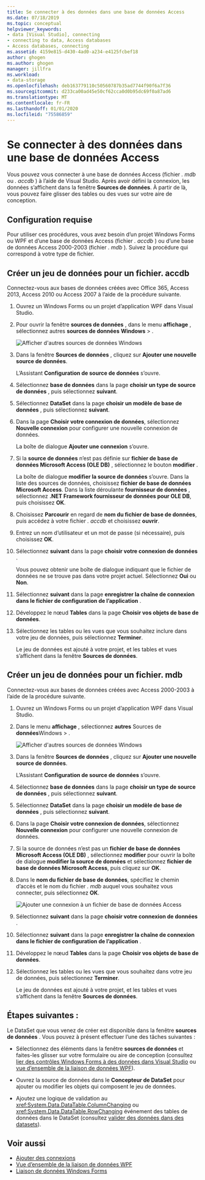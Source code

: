 ```yaml
---
title: Se connecter à des données dans une base de données Access
ms.date: 07/18/2019
ms.topic: conceptual
helpviewer_keywords:
- data [Visual Studio], connecting
- connecting to data, Access databases
- Access databases, connecting
ms.assetid: 4159e815-d430-4ad0-a234-e4125fcbef18
author: ghogen
ms.author: ghogen
manager: jillfra
ms.workload:
- data-storage
ms.openlocfilehash: deb163779110c50560787b35ad7744f90f6a7f36
ms.sourcegitcommit: d233ca00ad45e50cf62cca0d0b95dc69f0a87ad6
ms.translationtype: MT
ms.contentlocale: fr-FR
ms.lasthandoff: 01/01/2020
ms.locfileid: "75586859"
---
```

# <a name="connect-to-data-in-an-access-database"></a>Se connecter à des données dans une base de données Access

Vous pouvez vous connecter à une base de données Access (fichier *. mdb* ou *. accdb* ) à l’aide de Visual Studio. Après avoir défini la connexion, les données s’affichent dans la fenêtre **Sources de données**. À partir de là, vous pouvez faire glisser des tables ou des vues sur votre aire de conception.

## <a name="prerequisites"></a>Configuration requise

Pour utiliser ces procédures, vous avez besoin d’un projet Windows Forms ou WPF et d’une base de données Access (fichier *. accdb* ) ou d’une base de données Access 2000-2003 (fichier *. mdb* ). Suivez la procédure qui correspond à votre type de fichier.

## <a name="create-a-dataset-for-an-accdb-file"></a>Créer un jeu de données pour un fichier. accdb

Connectez-vous aux bases de données créées avec Office 365, Access 2013, Access 2010 ou Access 2007 à l’aide de la procédure suivante.

1. Ouvrez un Windows Forms ou un projet d’application WPF dans Visual Studio.

2. Pour ouvrir la fenêtre **sources de données** , dans le menu **affichage** , sélectionnez autres **sources de données** **Windows** > .

   ![Afficher d'autres sources de données Windows](../data-tools/media/viewdatasources.png)

3. Dans la fenêtre **Sources de données** , cliquez sur **Ajouter une nouvelle source de données**.

   L’Assistant **Configuration de source de données** s’ouvre.

4. Sélectionnez **base de données** dans la page **choisir un type de source de données** , puis sélectionnez **suivant**.

5. Sélectionnez **DataSet** dans la page **choisir un modèle de base de données** , puis sélectionnez **suivant**.

6. Dans la page **Choisir votre connexion de données**, sélectionnez **Nouvelle connexion** pour configurer une nouvelle connexion de données.

   La boîte de dialogue **Ajouter une connexion** s’ouvre.

7. Si la **source de données** n’est pas définie sur **fichier de base de données Microsoft Access (OLE DB)** , sélectionnez le bouton **modifier** .

   La boîte de dialogue **modifier la source de données** s’ouvre. Dans la liste des sources de données, choisissez **fichier de base de données Microsoft Access**. Dans la liste déroulante **fournisseur de données** , sélectionnez **.NET Framework fournisseur de données pour OLE DB**, puis choisissez **OK**.

8. Choisissez **Parcourir** en regard de **nom du fichier de base de données**, puis accédez à votre fichier *. accdb* et choisissez **ouvrir**.

9. Entrez un nom d’utilisateur et un mot de passe (si nécessaire), puis choisissez **OK**.

10. Sélectionnez **suivant** dans la page **choisir votre connexion de données** .

    Vous pouvez obtenir une boîte de dialogue indiquant que le fichier de données ne se trouve pas dans votre projet actuel. Sélectionnez **Oui** ou **Non**.

11. Sélectionnez **suivant** dans la page **enregistrer la chaîne de connexion dans le fichier de configuration de l’application** .

12. Développez le nœud **Tables** dans la page **Choisir vos objets de base de données**.

13. Sélectionnez les tables ou les vues que vous souhaitez inclure dans votre jeu de données, puis sélectionnez **Terminer**.

    Le jeu de données est ajouté à votre projet, et les tables et vues s’affichent dans la fenêtre **Sources de données**.

## <a name="create-a-dataset-for-an-mdb-file"></a>Créer un jeu de données pour un fichier. mdb

Connectez-vous aux bases de données créées avec Access 2000-2003 à l’aide de la procédure suivante.

1. Ouvrez un Windows Forms ou un projet d’application WPF dans Visual Studio.

2. Dans le menu **affichage** , sélectionnez **autres** Sources de **données**Windows > .

   ![Afficher d'autres sources de données Windows](../data-tools/media/viewdatasources.png)

3. Dans la fenêtre **Sources de données** , cliquez sur **Ajouter une nouvelle source de données**.

    L’Assistant **Configuration de source de données** s’ouvre.

4. Sélectionnez **base de données** dans la page **choisir un type de source de données** , puis sélectionnez **suivant**.

5. Sélectionnez **DataSet** dans la page **choisir un modèle de base de données** , puis sélectionnez **suivant**.

6. Dans la page **Choisir votre connexion de données**, sélectionnez **Nouvelle connexion** pour configurer une nouvelle connexion de données.

7. Si la source de données n’est pas un **fichier de base de données Microsoft Access (OLE DB)** , sélectionnez **modifier** pour ouvrir la boîte de dialogue **modifier la source de données** et sélectionnez **fichier de base de données Microsoft Access**, puis cliquez sur **OK**.

8. Dans le **nom du fichier de base de données**, spécifiez le chemin d’accès et le nom du fichier *. mdb* auquel vous souhaitez vous connecter, puis sélectionnez **OK**.

   ![Ajouter une connexion à un fichier de base de données Access](../data-tools/media/add-connection-access-db.png)

9. Sélectionnez **suivant** dans la page **choisir votre connexion de données** .

10. Sélectionnez **suivant** dans la page **enregistrer la chaîne de connexion dans le fichier de configuration de l’application** .

11. Développez le nœud **Tables** dans la page **Choisir vos objets de base de données**.

12. Sélectionnez les tables ou les vues que vous souhaitez dans votre jeu de données, puis sélectionnez **Terminer**.

    Le jeu de données est ajouté à votre projet, et les tables et vues s’affichent dans la fenêtre **Sources de données**.

## <a name="next-steps"></a>Étapes suivantes :

Le DataSet que vous venez de créer est disponible dans la fenêtre **sources de données** . Vous pouvez à présent effectuer l’une des tâches suivantes :

- Sélectionnez des éléments dans la fenêtre **sources de données** et faites-les glisser sur votre formulaire ou aire de conception (consultez [lier des contrôles Windows Forms à des données dans Visual Studio](../data-tools/bind-windows-forms-controls-to-data-in-visual-studio.md) ou [vue d’ensemble de la liaison de données WPF](/dotnet/desktop-wpf/data/data-binding-overview)).

- Ouvrez la source de données dans le **Concepteur de DataSet** pour ajouter ou modifier les objets qui composent le jeu de données.

- Ajoutez une logique de validation au <xref:System.Data.DataTable.ColumnChanging> ou <xref:System.Data.DataTable.RowChanging> événement des tables de données dans le DataSet (consultez [valider des données dans des datasets](../data-tools/validate-data-in-datasets.md)).

## <a name="see-also"></a>Voir aussi

- [Ajouter des connexions](../data-tools/add-new-connections.md)
- [Vue d’ensemble de la liaison de données WPF](/dotnet/framework/wpf/data/data-binding-overview)
- [Liaison de données Windows Forms](/dotnet/framework/winforms/data-binding-and-windows-forms)

